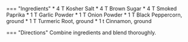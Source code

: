 === "Ingredients"
    * 4 T Kosher Salt
    * 4 T Brown Sugar
    * 4 T Smoked Paprika
    * 1 T Garlic Powder
    * 1 T Onion Powder
    * 1 T Black Peppercorn, ground
    * 1 T Turmeric Root, ground
    * 1 t Cinnamon, ground

=== "Directions"
    Combine ingredients and blend thoroughly.

[^letourneau]:
    Letourneau, Paul. ["Guga Rub."](https://bbqhero.com/recipe/guga-rub/) _BBQ Hero._ 16 June 2022.
[^tosta]:
    Tosta, Gustavo. ["Guga's BBQ RUB - Amazing for PORK, CHICKEN and FISH."](https://www.youtube.com/watch?v=omXFw_JnP4E) _YouTube: Guga Foods._ 28 September 2018.
